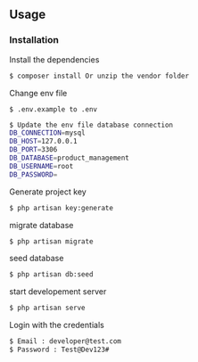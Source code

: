 ## Usage

### Installation

Install the dependencies

```sh
$ composer install Or unzip the vendor folder
```

Change env file
```
$ .env.example to .env
```

```sh
$ Update the env file database connection
DB_CONNECTION=mysql
DB_HOST=127.0.0.1
DB_PORT=3306
DB_DATABASE=product_management
DB_USERNAME=root
DB_PASSWORD=
```

Generate project key 
```sh
$ php artisan key:generate
```


migrate database

```sh
$ php artisan migrate 
```

seed database

```sh
$ php artisan db:seed
```

start developement server

```sh
$ php artisan serve
```

Login with the credentials

```sh
$ Email : developer@test.com
$ Password : Test@Dev123#
```
